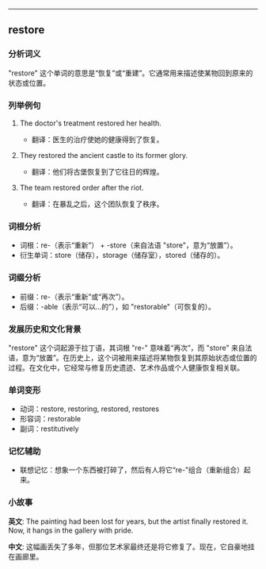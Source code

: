
---------------
## restore
### 分析词义
"restore" 这个单词的意思是“恢复”或“重建”。它通常用来描述使某物回到原来的状态或位置。

### 列举例句
1. The doctor's treatment restored her health.
   - 翻译：医生的治疗使她的健康得到了恢复。

2. They restored the ancient castle to its former glory.
   - 翻译：他们将古堡恢复到了它往日的辉煌。

3. The team restored order after the riot.
   - 翻译：在暴乱之后，这个团队恢复了秩序。

### 词根分析
- 词根：re-（表示“重新”） + -store（来自法语 "store"，意为“放置”）。
- 衍生单词：store（储存），storage（储存室），stored（储存的）。

### 词缀分析
- 前缀：re-（表示“重新”或“再次”）。
- 后缀：-able（表示“可以...的”），如 "restorable"（可恢复的）。

### 发展历史和文化背景
"restore" 这个词起源于拉丁语，其词根 "re-" 意味着“再次”，而 "store" 来自法语，意为“放置”。在历史上，这个词被用来描述将某物恢复到其原始状态或位置的过程。在文化中，它经常与修复历史遗迹、艺术作品或个人健康恢复相关联。

### 单词变形
- 动词：restore, restoring, restored, restores
- 形容词：restorable
- 副词：restitutively

### 记忆辅助
- 联想记忆：想象一个东西被打碎了，然后有人将它“re-”组合（重新组合）起来。

### 小故事
**英文**:
The painting had been lost for years, but the artist finally restored it. Now, it hangs in the gallery with pride.

**中文**:
这幅画丢失了多年，但那位艺术家最终还是将它修复了。现在，它自豪地挂在画廊里。

